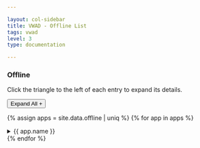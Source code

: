 ```yaml
---

layout: col-sidebar
title: VWAD - Offline List
tags: vwad
level: 3
type: documentation

---
```


<link href="assets/vwad.css" rel="stylesheet" type="text/css">

### Offline

Click the triangle to the left of each entry to expand its details.
<p>
<button id="expand" onclick="openAll()">Expand All +</button>

{% assign apps = site.data.offline | uniq %}
{% for app in apps %}
<details>
  <summary> {{ app.name }} </summary>
  <div class="app-entry">
    <a href="{{ app.url }}"> {{ app.name }} </a> <br>
    {% if app.author != "" and app.author != nil %}
      Author: {{ app.author }} <br>
    {% endif %}
    {% if app.notes != "" and app.notes != nil %}
      Notes: {{ app.notes }} <br>
    {% endif %}
    {% if app.references != empty and app.references != nil %} 
      Reference(s): <br>
      <div class="app-sub-list">
        {% for ref in app.references %}
          * <a href="{{ ref.url }}">{{ ref.name }}</a> <br>
        {% endfor %}
      </div>
    {% endif %}
    {% if app.technology != empty and app.technology != nil %}
      Technology(ies): <br>
      <div class="app-sub-list">
        {% for tech in app.technology %}
          * {{ tech }} <br>
        {% endfor %}
      </div>
    {% endif %}
  </div>
</details>
{% endfor %}

<script type='text/javascript'>
  // Fetch all the details element.
  var details = document.querySelectorAll("details");
  
  // Add the onclick listeners.
  details.forEach((targetDetail) => {
    targetDetail.addEventListener("click", () => {
      // Close all the details that are not targetDetail.
      details.forEach((detail) => {
        if (detail !== targetDetail) {
          detail.removeAttribute("open");
        }
      });
    });
  });
  
</script>
<script>
  var elems = document.getElementsByTagName("details");

function openAll() {
  for (var i = 0; i <= elems.length; i++){
    elems[i].setAttribute("open", "true");
  }
  document.getElementById("expand").setAttribute( "onClick", "javascript: closeAll();" );
  document.getElementById("expand").innerHTML = "Collapse All -";
}

function closeAll() {
  for (var i = 0; i <= elems.length; i++){
    elems[i].removeAttribute("open");
  }
  document.getElementById("expand").setAttribute( "onClick", "javascript: openAll();" );
  document.getElementById("expand").innerHTML = "Expand All +";
}
</script>
